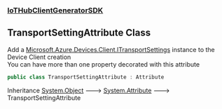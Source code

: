 ### [IoTHubClientGeneratorSDK](./IoTHubClientGeneratorSDK.md 'IoTHubClientGeneratorSDK')
## TransportSettingAttribute Class
Add a [Microsoft.Azure.Devices.Client.ITransportSettings](https://docs.microsoft.com/en-us/dotnet/api/Microsoft.Azure.Devices.Client.ITransportSettings 'Microsoft.Azure.Devices.Client.ITransportSettings') instance to the Device Client creation  
You can have more than one property decorated with this attribute  
```csharp
public class TransportSettingAttribute : Attribute
```
Inheritance [System.Object](https://docs.microsoft.com/en-us/dotnet/api/System.Object 'System.Object') &#129106; [System.Attribute](https://docs.microsoft.com/en-us/dotnet/api/System.Attribute 'System.Attribute') &#129106; TransportSettingAttribute  
